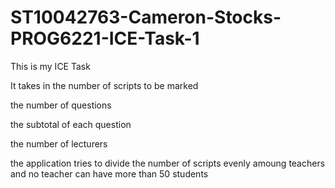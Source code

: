 # ST10042763-Cameron-Stocks-PROG6221-ICE-Task-1
This is my ICE Task

It takes in the number of scripts to be marked

the number of questions

the subtotal of each question

the number of lecturers


the application tries to divide the number of scripts evenly amoung teachers
and no teacher can have more than 50 students
